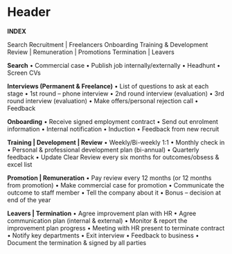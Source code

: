 <!-- TITLE: HR -->
<!-- SUBTITLE: A quick summary of Hr -->

# Header

**INDEX**

Search
Recruitment | Freelancers 
Onboarding
Training & Development
Review | Remuneration | Promotions
Termination | Leavers

**Search**
•	Commercial case
•	Publish job internally/externally
•	Headhunt
•	Screen CVs

**Interviews (Permanent & Freelance)**
•	List of questions to ask at each stage
•	1st round – phone interview
•	2nd round interview (evaluation)
•	3rd round interview (evaluation)
•	Make offers/personal rejection call 
•	Feedback

**Onboarding**
•	Receive signed employment contract
•	Send out enrolment information 
•	Internal notification 
•	Induction 
•	Feedback from new recruit

**Training | Development | Review**
•	Weekly/Bi-weekly 1:1
•	Monthly check in 
•	Personal & professional development plan (bi-annual)
•	Quarterly feedback
•	Update Clear Review every six months for outcomes/obsess & excel list

**Promotion | Remuneration**
•	Pay review every 12 months (or 12 months from promotion)
•	Make commercial case for promotion
•	Communicate the outcome to staff member
•	Tell the company about it 
•	Bonus – decision at end of the year

**Leavers | Termination**
•	Agree improvement plan with HR
•	Agree communication plan (internal & external)
•	Monitor & report the improvement plan progress
•	Meeting with HR present to terminate contract
•	Notify key departments
•	Exit interview
•	Feedback to business
•	Document the termination & signed by all parties
